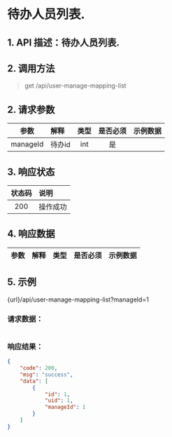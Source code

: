 # 待办人员列表.

## 1. API 描述：待办人员列表.


## 2. 调用方法

> get /api/user-manage-mapping-list

## 2. 请求参数

参数 | 解释 | 类型 | 是否必须 | 示例数据
:---:|:---|:---:|:---:|:---
manageId | 待办id | int | 是 | 


## 3. 响应状态

状态码 | 说明
:---:|:---
200 | 操作成功


## 4. 响应数据

参数 | 解释 | 类型 | 是否必须 | 示例数据
:---:|:---|:---:|:---:|:---



## 5. 示例
{url}/api/user-manage-mapping-list?manageId=1

### 请求数据：

```json

```


### 响应结果：


```json
{
    "code": 200,
    "msg": "success",
    "data": [
        {
            "id": 1,
            "uid": 1,
            "manageId": 1
        }
    ]
}
```
